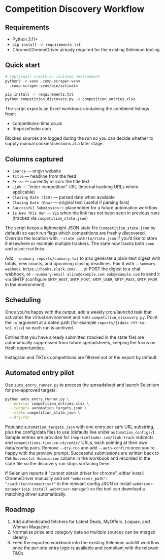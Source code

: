 # Competition Discovery Workflow

## Requirements
- Python 3.11+
- `pip install -r requirements.txt`
- Chrome/ChromeDriver already required for the existing Selenium tooling

## Quick start
```bash
# (optional) create an isolated environment
python3 -m venv .comp-scraper-venv
. .comp-scraper-venv/bin/activate

pip install -r requirements.txt
python competition_discovery.py -o competition_entries.xlsx
```

The script exports an Excel workbook containing the combined listings from:
- competitions-time.co.uk
- theprizefinder.com

Blocked sources are logged during the run so you can decide whether to supply
manual cookies/sessions at a later stage.

## Columns captured
- `Source` — origin website
- `Title` — headline from the feed
- `Prize` — currently mirrors the title text
- `Link` — “enter competition” URL (internal tracking URLs where applicable)
- `Closing Date (ISO)` — parsed date when available
- `Closing Date (Raw)` — original text (useful if parsing fails)
- `Successful Submission` — placeholder for a future automation workflow
- `Is New This Run` — `YES` when the link has not been seen in previous runs (tracked via `competition_state.json`)

The script keeps a lightweight JSON state file (`competition_state.json` by default) so each run flags which competitions are freshly discovered. Override the location with `--state path/to/state.json` if you’d like to store it elsewhere or maintain multiple trackers. The state now tracks both `seen` and `submitted` links.

Add `--summary reports/summary.txt` to also generate a plain-text digest with totals, new counts, and upcoming closing deadlines. Pair it with `--summary-webhook https://hooks.slack.com/...` to POST the digest to a chat webhook, or `--summary-email alice@example.com bob@example.com` to send it via SMTP (configure `SMTP_HOST`, `SMTP_PORT`, `SMTP_USER`, `SMTP_PASS`, `SMTP_FROM` in the environment).

## Scheduling
Once you’re happy with the output, add a weekly cron/launchd task that activates
the virtual environment and runs `competition_discovery.py`. Point the `-o`
argument at a dated path (for example `reports/$(date +%Y-%m-%d).xlsx`) so each
run is archived.

Entries that you have already submitted (tracked in the state file) are automatically suppressed from future spreadsheets, keeping the focus on fresh opportunities.

Instagram and TikTok competitions are filtered out of the export by default.

## Automated entry pilot
Use `auto_entry_runner.py` to process the spreadsheet and launch Selenium for
pre-approved targets:
```bash
python auto_entry_runner.py \
  --entries competition_entries.xlsx \
  --targets automation_targets.json \
  --state competition_state.json \
  --dry-run
```

Populate `automation_targets.json` with one entry per safe URL substring, plus
the config/data files to use (defaults live under `automation_configs/`). Sample entries are provided for
`theprizefinder.com/link-track` redirects and `competitions-time.co.uk/redir/` URLs, each pointing at their own
data/config pairs. Remove `--dry-run` and add `--auto-confirm` once
you’re happy with the preview prompt. Successful submissions are written back
to the `Successful Submission` column in the workbook and recorded in the state file so the discovery run stops surfacing them.

If Selenium reports it "cannot obtain driver for chrome", either install ChromeDriver manually and set
`"webdriver_path": "/path/to/chromedriver"` in the relevant config JSON or install `webdriver-manager`
(`pip install webdriver-manager`) so the tool can download a matching driver automatically.

## Roadmap
1. Add authenticated fetchers for Latest Deals, MyOffers, Loquax, and Woman Magazine.
2. Normalise prize and category data so multiple sources can be merged cleanly.
3. Feed the exported workbook into the existing Selenium autofill workflow
   once the per-site entry logic is available and compliant with the relevant T&Cs.
